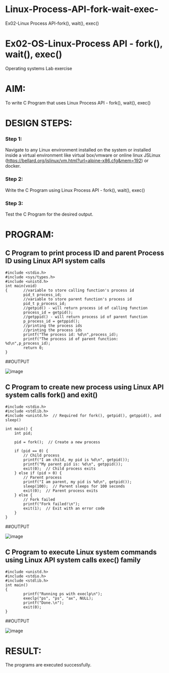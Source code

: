 # Linux-Process-API-fork-wait-exec-
Ex02-Linux Process API-fork(), wait(), exec()
# Ex02-OS-Linux-Process API - fork(), wait(), exec()
Operating systems Lab exercise


# AIM:
To write C Program that uses Linux Process API - fork(), wait(), exec()

# DESIGN STEPS:

### Step 1:

Navigate to any Linux environment installed on the system or installed inside a virtual environment like virtual box/vmware or online linux JSLinux (https://bellard.org/jslinux/vm.html?url=alpine-x86.cfg&mem=192) or docker.

### Step 2:

Write the C Program using Linux Process API - fork(), wait(), exec()

### Step 3:

Test the C Program for the desired output. 

# PROGRAM:

## C Program to print process ID and parent Process ID using Linux API system calls

```
#include <stdio.h>
#include <sys/types.h>
#include <unistd.h>
int main(void)
{       //variable to store calling function's process id
        pid_t process_id;
        //variable to store parent function's process id
        pid_t p_process_id;
        //getpid() - will return process id of calling function
        process_id = getpid();
        //getppid() - will return process id of parent function
        p_process_id = getppid();
        //printing the process ids
        //printing the process ids
        printf("The process id: %d\n",process_id);
        printf("The process id of parent function: %d\n",p_process_id);
        return 0;
}
```

##OUTPUT

![image](https://github.com/user-attachments/assets/a8a8361a-fd6b-4fc5-9a82-4a99bae66867)

## C Program to create new process using Linux API system calls fork() and exit()
```
#include <stdio.h>
#include <stdlib.h>
#include <unistd.h>  // Required for fork(), getpid(), getppid(), and sleep()

int main() {
    int pid;

    pid = fork();  // Create a new process

    if (pid == 0) {
        // Child process
        printf("I am child, my pid is %d\n", getpid());
        printf("My parent pid is: %d\n", getppid());
        exit(0);  // Child process exits
    } else if (pid > 0) {
        // Parent process
        printf("I am parent, my pid is %d\n", getpid());
        sleep(100);  // Parent sleeps for 100 seconds
        exit(0);  // Parent process exits
    } else {
        // Fork failed
        printf("Fork failed!\n");
        exit(1);  // Exit with an error code
    }
}
```
##OUTPUT

![image](https://github.com/user-attachments/assets/d339126c-cf7e-4c1d-95e8-a2706b55cfc7)


## C Program to execute Linux system commands using Linux API system calls exec() family

```
#include <unistd.h>
#include <stdio.h>
#include <stdlib.h>
int main()
{
        printf("Running ps with execlp\n");
        execlp("ps", "ps", "ax", NULL);
        printf("Done.\n");
        exit(0);
}
```
##OUTPUT

![image](https://github.com/user-attachments/assets/ce355267-e7ec-4054-b12c-7b0394cd034b)



# RESULT:
The programs are executed successfully.
